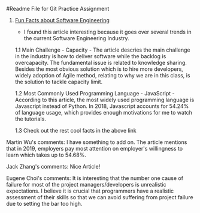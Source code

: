 #Readme File for Git Practice Assignment
1. [Fun Facts about Software Engineering](https://apiumhub.com/tech-blog-barcelona/interesting-facts-software-development/)
	- I found this article interesting because it goes over several trends in the current Software Engineering Industry.
    
    1.1 Main Challenge - Capacity
    	- The article descries the main challenge in the industry is how to deliver software while the backlog is overcapacity. The fundamental issue is related to knowledge sharing. Besides the most obvious solution which is to hire more developers, widely adoption of Agile method, relating to why we are in this class, is the solution to tackle capacity limit. 
    
    1.2 Most Commonly Used Programming Language - JavaScript
    	- According to this article, the most widely used programming language is Javascript instead of Python. In 2018, Javascript accounts for 54.24% of language usage, which provides enough motivations for me to watch the tutorials.
    
    1.3 Check out the rest cool facts in the above link

Martin Wu's comments: I have something to add on. The article mentions that in 2019, employers pay most attention on employer's willingness to learn which takes up to 54.68%.

Jack Zhang's comments: Nice Article!

Eugene Choi's comments: It is interesting that the number one cause of failure for most of the project managers/developers is unrealistic expectations. I believe it is crucial that programmers have a realistic assessment of their skills so that we can avoid suffering from project failure due to setting the bar too high.